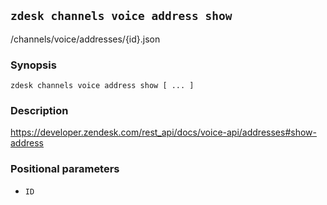## `zdesk channels voice address show`

/channels/voice/addresses/{id}.json

### Synopsis

    zdesk channels voice address show [ ... ]

### Description

https://developer.zendesk.com/rest_api/docs/voice-api/addresses#show-address

### Positional parameters

* `ID`

